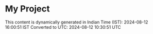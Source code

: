 # My Project

This content is dynamically generated in Indian Time (IST): 2024-08-12 16:00:51 IST
Converted to UTC: 2024-08-12 10:30:51 UTC
